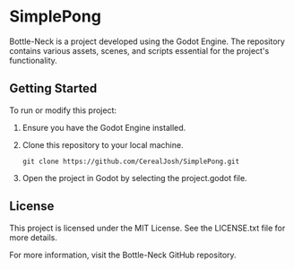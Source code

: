 # SimplePong

Bottle-Neck is a project developed using the Godot Engine. The repository contains various assets, scenes, and scripts essential for the project's functionality.​

## Getting Started

To run or modify this project:

1. Ensure you have the Godot Engine installed.​

2. Clone this repository to your local machine.​

    `git clone https://github.com/CerealJosh/SimplePong.git`

3. Open the project in Godot by selecting the project.godot file.​

## License

This project is licensed under the MIT License. See the LICENSE.txt file for more details.​

For more information, visit the Bottle-Neck GitHub repository.
